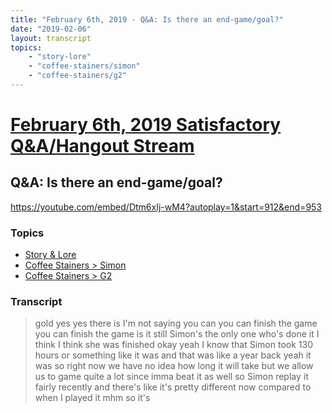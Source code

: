 ```yaml
---
title: "February 6th, 2019 - Q&A: Is there an end-game/goal?"
date: "2019-02-06"
layout: transcript
topics: 
    - "story-lore"
    - "coffee-stainers/simon"
    - "coffee-stainers/g2"
---
```

# [February 6th, 2019 Satisfactory Q&A/Hangout Stream](../2019-02-06.md)
## Q&A: Is there an end-game/goal?
https://youtube.com/embed/Dtm6xIj-wM4?autoplay=1&start=912&end=953
### Topics
* [Story & Lore](../topics/story-lore.md)
* [Coffee Stainers > Simon](../topics/coffee-stainers/simon.md)
* [Coffee Stainers > G2](../topics/coffee-stainers/g2.md)

### Transcript

> gold yes yes there is I'm not saying you
> can you can finish the game you can
> finish the game
> is it still Simon's the only one who's
> done it I think I think she was finished
> okay yeah I know that Simon took 130
> hours or something like it was and that
> was like a year back yeah it was so
> right now we have no idea how long it
> will take but we allow us to game quite
> a lot since imma beat it as well so
> Simon replay it fairly recently and
> there's like it's pretty different now
> compared to when I played it mhm so it's
